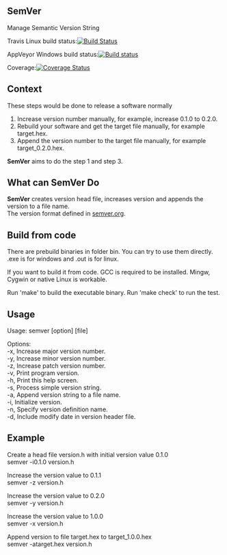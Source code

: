 ## SemVer
Manage Semantic Version String

Travis Linux build status:[![Build Status](https://travis-ci.org/hyller/SemVer.svg?branch=master)](https://travis-ci.org/hyller/SemVer)

AppVeyor Windows build status:[![Build status](https://ci.appveyor.com/api/projects/status/26b3umg466awcd6m?svg=true)](https://ci.appveyor.com/project/hyller/semver)

Coverage:[![Coverage Status](https://coveralls.io/repos/hyller/semver/badge.svg?branch=master&service=github)](https://coveralls.io/github/hyller/semver?branch=master)
                            

## Context
These steps would be done to release a software normally  
1) Increase version number manually, for example, increase 0.1.0 to 0.2.0.  
2) Rebuild your software and get the target file manually, for example target.hex.  
3) Append the version number to the target file manually, for example target_0.2.0.hex.  

**SemVer** aims to do the step 1 and step 3.


## What can SemVer Do

**SemVer** creates version head file, increases version and appends the version to a file name.  
The version format defined in [semver.org](http://semver.org).  

## Build from code

There are prebuild binaries in folder bin. You can try to use them directly. .exe is for windows and .out is for linux.

If you want to build it from code. GCC is required to be installed. Mingw, Cygwin or native Linux is workable.

Run 'make' to build the executable binary. Run 'make check' to run the test.

## Usage

Usage: semver [option] [file]  
  
Options:  
-x,  Increase major version number.  
-y,  Increase minor version number.  
-z,  Increase patch version number.  
-v,  Print program version.  
-h,  Print this help screen.  
-s,  Process simple version string.  
-a,  Append version string to a file name.  
-i,  Initialize version.  
-n,  Specify version definition name.   
-d,  Include modify date in version header file.   

## Example

Create a head file version.h with initial version value 0.1.0  
	semver -i0.1.0 version.h

Increase the version value to 0.1.1  
	semver -z version.h

Increase the version value to 0.2.0  
	semver -y version.h

Increase the version value to 1.0.0  
	semver -x version.h

Append version to file target.hex to target_1.0.0.hex  
	semver -atarget.hex version.h




